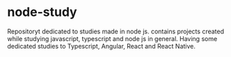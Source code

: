 # node-study
Repositoryt dedicated to studies made in node js.
contains projects created while studying javascript, typescript and node js in general.
Having some dedicated studies to Typescript, Angular, React and React Native.